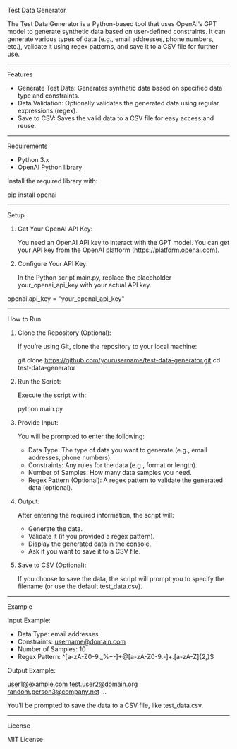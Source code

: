 
Test Data Generator

The Test Data Generator is a Python-based tool that uses OpenAI’s GPT model to generate synthetic data based on user-defined constraints. It can generate various types of data (e.g., email addresses, phone numbers, etc.), validate it using regex patterns, and save it to a CSV file for further use.

---

Features

- Generate Test Data: Generates synthetic data based on specified data type and constraints.
- Data Validation: Optionally validates the generated data using regular expressions (regex).
- Save to CSV: Saves the valid data to a CSV file for easy access and reuse.

---

Requirements

- Python 3.x
- OpenAI Python library

Install the required library with:

pip install openai

---

Setup

1. Get Your OpenAI API Key:

   You need an OpenAI API key to interact with the GPT model. You can get your API key from the OpenAI platform (https://platform.openai.com).

2. Configure Your API Key:

   In the Python script main.py, replace the placeholder your_openai_api_key with your actual API key.

openai.api_key = "your_openai_api_key"

---

How to Run

1. Clone the Repository (Optional):

   If you’re using Git, clone the repository to your local machine:

   git clone https://github.com/yourusername/test-data-generator.git
   cd test-data-generator

2. Run the Script:

   Execute the script with:

   python main.py

3. Provide Input:

   You will be prompted to enter the following:
   - Data Type: The type of data you want to generate (e.g., email addresses, phone numbers).
   - Constraints: Any rules for the data (e.g., format or length).
   - Number of Samples: How many data samples you need.
   - Regex Pattern (Optional): A regex pattern to validate the generated data (optional).

4. Output:

   After entering the required information, the script will:
   - Generate the data.
   - Validate it (if you provided a regex pattern).
   - Display the generated data in the console.
   - Ask if you want to save it to a CSV file.

5. Save to CSV (Optional):

   If you choose to save the data, the script will prompt you to specify the filename (or use the default test_data.csv).

---

Example

Input Example:

- Data Type: email addresses
- Constraints: username@domain.com
- Number of Samples: 10
- Regex Pattern: ^[a-zA-Z0-9._%+-]+@[a-zA-Z0-9.-]+\.[a-zA-Z]{2,}$

Output Example:

user1@example.com
test.user2@domain.org
random.person3@company.net
...

You’ll be prompted to save the data to a CSV file, like test_data.csv.

---

License

MIT License
